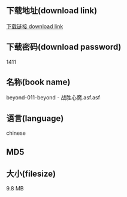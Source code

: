 ## 下载地址(download link)
[下载链接 download link](https://tutu365.netlify.app/?s=beyond-011-beyond+-+%E6%88%98%E8%83%9C%E5%BF%83%E9%AD%94.asf)

## 下载密码(download password)
1411

## 名称(book name)
beyond-011-beyond - 战胜心魔.asf.asf

## 语言(language)
chinese

## MD5


## 大小(filesize)
9.8 MB
